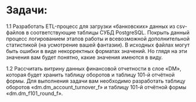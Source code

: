 # Задачи:
1.1 Разработать ETL-процесс для загрузки «банковских» данных из csv-файлов в соответствующие таблицы СУБД PostgreSQL. Покрыть данный процесс логированием этапов работы и всевозможной дополнительной статистикой (на усмотрение вашей фантазии). В исходных файлах могут быть ошибки в виде некорректных форматах значений. Но глядя на эти значения вам будет понятно, какие значения имеются в виду.  

1.2 Рассчитать витрину данных финансовой отчетности в слое «DM», которая будет хранить таблицу оборотов и таблицу 101-й отчётной формы. Для выполнения задачи вам необходимо разработать таблицу оборотов «dm.dm_account_turnover_f» и таблицу 101-й отчётной формы «dm.dm_f101_round_f».
